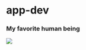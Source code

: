 # app-dev
### My favorite human being

![](https://scontent-atl3-1.xx.fbcdn.net/v/t1.15752-9/422198993_352030994459484_2862439271843931600_n.jpg?_nc_cat=110&ccb=1-7&_nc_sid=0024fc&_nc_eui2=AeHwI_iEHPcEVptJ4LTqtIjLuhS_jvQqdQ26FL-O9Cp1DYz3_E0XMHU_EkmCyBdr9aMUSupnCg4XMu56PuvrmiAF&_nc_ohc=IEyG7w6XVxAQ7kNvgHAwCVe&_nc_ad=z-m&_nc_cid=0&_nc_zt=23&_nc_ht=scontent-atl3-1.xx&oh=03_Q7cD1QEdKzS3A6gZUiEzoAw0OI8aWcti26AgI_N5P423zI6sPw&oe=676EB924)
